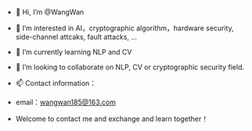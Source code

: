 - 👋 Hi, I’m @WangWan
- 👀 I’m interested in AI，cryptographic algorithm，hardware security, side-channel attcaks, fault attacks, ...
- 🌱 I’m currently learning NLP and CV
- 💞️ I’m looking to collaborate on NLP, CV or cryptographic security field.
- 📫 Contact information：
-   email：wangwan185@163.com

-   Welcome to contact me and exchange and learn together！

<!---
WanngWan/WanngWan is a ✨ special ✨ repository because its `README.md` (this file) appears on your GitHub profile.
You can click the Preview link to take a look at your changes.
--->
